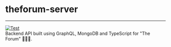 # theforum-server 
---
[![Test](https://github.com/wise-introvert/theforum-server/actions/workflows/node.js.yml/badge.svg)](https://github.com/wise-introvert/theforum-server/actions/workflows/node.js.yml)
<br />
Backend API built using GraphQL, MongoDB and TypeScript for "The Forum" :100::tada::sparkles:.
